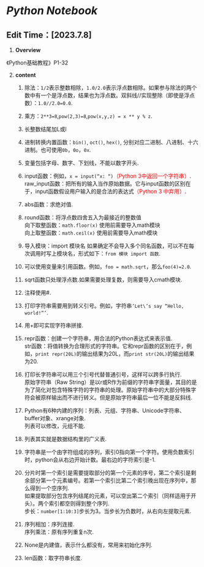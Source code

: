 # ***Python Notebook***
## Edit Time：[2023.7.8]

1. **Overview**
   
《Python基础教程》P1-32

2. **content**
   
   1. 除法：`1/2`表示整数相除，`1.0/2.0`表示浮点数相除。如果参与除法的两个数中有一个是浮点数，结果也为浮点数。双斜线//实现整除（即使是浮点数）：`1.0//2.0=0.0`.
   
   2. 乘方：`2**3=8`,`pow(2,3)=8`,`pow(x,y,z) = x ** y % z`.
   
   3. 长整数结尾加L或l
   
   4. 进制转换内置函数：`bin()`, `oct()`, `hex()`, 分别对应二进制、八进制、十六进制。也可使用`0b`，`0o`，`0x`.
   
   5. 变量包括字母、数字、下划线，不能以数字开头.
   
   6. input函数：例如，`x = input(“x: “)`<span style="color:red;">（Python 3中返回一个字符串）</span>.  
   raw_input函数：把所有的输入当作原始数据。它与input函数的区别在于，input函数假设用户输入的是合法的表达式<span style="color:red;">（Python 3 中弃用）</span>.

   7. abs函数：求绝对值.
   
   8. round函数：将浮点数四舍五入为最接近的整数值  
   向下取整函数：`math.floor(x)` 使用前需要导入math模块  
   向上取整函数：`math.ceil(x)` 使用前需要导入math模块

   9. 导入模块：import 模块名  如果确定不会导入多个同名函数，可以不在每次调用时写上模块名，形式如下：`from 模块 import 函数`.

   10. 可以使用变量来引用函数。例如，`foo = math.sqrt`，那么`foo(4)=2.0`.

   11. sqrt函数只处理浮点数.如果需要处理复数，则需要导入cmath模块.

   12. 注释使用#.
   
   13. 打印字符串需要用到转义引号。例如，字符串`’Let\’s say “Hello, world!”’`.
   
   14. 用+即可实现字符串拼接.

   15. repr函数：创建一个字符串，用合法的Python表达式来表示值.  
   str函数：将值转换为合理形式的字符串。它和repr函数的区别在于，例如，`print repr(20L)`的输出结果为20L，而`print str(20L)`的输出结果为20.

   16. 打印长字符串可以用三个引号代替普通引号，这样可以跨多行执行.  
   原始字符串（Raw String）是以r或R作为前缀的字符串字面量，其目的是为了简化对包含特殊字符的字符串的处理。原始字符串中的大部分特殊字符会被原样输出而不进行转义。但是原始字符串最后一位不能是反斜线.

   17. Python有6种内建的序列：列表、元组、字符串、Unicode字符串、buffer对象、xrange对象.  
   列表可以修改，元组不能.

   18. 列表其实就是数据结构里的广义表.

   19. 字符串是一个由字符组成的序列，索引0指向第一个字符。使用负数索引时，python会从右边开始计数。最右边的字符索引是-1.

   20. 分片时第一个索引是需要提取部分的第一个元素的序号，第二个索引是剩余部分第一个元素编号。若第一个索引比第二个索引晚出现在序列中，那么得到一个空序列.  
   如果提取部分包含序列结尾的元素，可以空出第二个索引（同样适用于开头）。两个索引都空则得到整个序列.  
   步长：`number[1:10:3]`步长为3。当步长为负数时，从右向左提取元素.

   21. 序列相加：序列连接.  
   序列乘法：原有序列重复n次.

   22. None是内建值，表示什么都没有，常用来初始化序列.

   23. len函数：取字符串长度.
